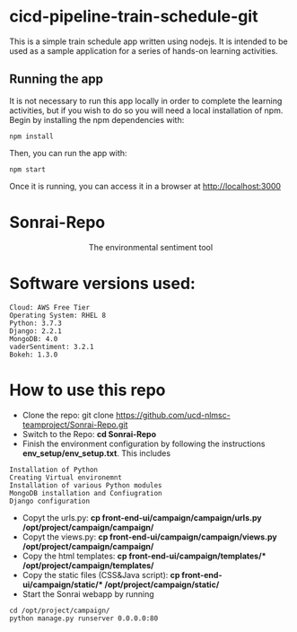# cicd-pipeline-train-schedule-git

This is a simple train schedule app written using nodejs. It is intended to be used as a sample application for a series of hands-on learning activities.

## Running the app

It is not necessary to run this app locally in order to complete the learning activities, but if you wish to do so you will need a local installation of npm. Begin by installing the npm dependencies with:

    npm install

Then, you can run the app with:

    npm start

Once it is running, you can access it in a browser at [http://localhost:3000](http://localhost:3000)

# Sonrai-Repo

<div align="center">
  The environmental sentiment tool
</div>

# Software versions used:
```
Cloud: AWS Free Tier
Operating System: RHEL 8
Python: 3.7.3
Django: 2.2.1
MongoDB: 4.0 
vaderSentiment: 3.2.1
Bokeh: 1.3.0
```
# How to use this repo
- Clone the repo: git clone https://github.com/ucd-nlmsc-teamproject/Sonrai-Repo.git
- Switch to the Repo: **cd Sonrai-Repo**
- Finish the environment configuration by following the instructions **env_setup/env_setup.txt**. This includes 
```
Installation of Python
Creating Virtual environemnt
Installation of various Python modules
MongoDB installation and Confiugration
Django configuration
```
- Copyt the urls.py: **cp front-end-ui/campaign/campaign/urls.py /opt/project/campaign/campaign/**
- Copyt the views.py: **cp front-end-ui/campaign/campaign/views.py /opt/project/campaign/campaign/**
- Copy the html templates: **cp front-end-ui/campaign/templates/\* /opt/project/campaign/templates/**
- Copy the static files (CSS&Java script): **cp front-end-ui/campaign/static/\* /opt/project/campaign/static/**
- Start the Sonrai webapp by running 
```
cd /opt/project/campaign/
python manage.py runserver 0.0.0.0:80
```
